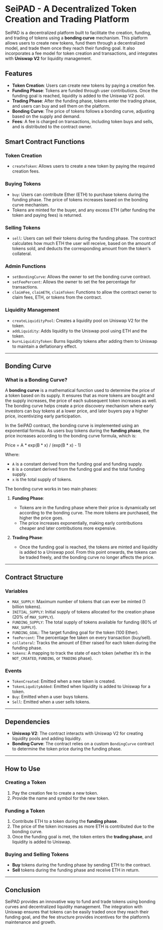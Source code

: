 # SeiPAD - A Decentralized Token Creation and Trading Platform

SeiPAD is a decentralized platform built to facilitate the creation, funding, and trading of tokens using a **bonding curve** mechanism. This platform allows users to create new tokens, fund them through a decentralized model, and trade them once they reach their funding goal. It also incorporates a fee model for token creation and transactions, and integrates with **Uniswap V2** for liquidity management.

## Features

- **Token Creation**: Users can create new tokens by paying a creation fee.
- **Funding Phase**: Tokens are funded through user contributions. Once the funding goal is reached, liquidity is added to the Uniswap V2 pool.
- **Trading Phase**: After the funding phase, tokens enter the trading phase, and users can buy and sell them on the platform.
- **Bonding Curve**: The price of tokens follows a bonding curve, adjusting based on the supply and demand.
- **Fees**: A fee is charged on transactions, including token buys and sells, and is distributed to the contract owner.

## Smart Contract Functions

### Token Creation

- `createToken`: Allows users to create a new token by paying the required creation fees.
  
### Buying Tokens

- `buy`: Users can contribute Ether (ETH) to purchase tokens during the funding phase. The price of tokens increases based on the bonding curve mechanism.
- Tokens are minted for the buyer, and any excess ETH (after funding the token and paying fees) is returned.

### Selling Tokens

- `sell`: Users can sell their tokens during the funding phase. The contract calculates how much ETH the user will receive, based on the amount of tokens sold, and deducts the corresponding amount from the token's collateral.

### Admin Functions

- `setBondingCurve`: Allows the owner to set the bonding curve contract.
- `setFeePercent`: Allows the owner to set the fee percentage for transactions.
- `claimFee`, `claimETH`, `claimToken`: Functions to allow the contract owner to claim fees, ETH, or tokens from the contract.

### Liquidity Management

- `createLiquidityPool`: Creates a liquidity pool on Uniswap V2 for the token.
- `addLiquidity`: Adds liquidity to the Uniswap pool using ETH and the token.
- `burnLiquidityToken`: Burns liquidity tokens after adding them to Uniswap to maintain a deflationary effect.

---

## Bonding Curve

### What is a Bonding Curve?

A **bonding curve** is a mathematical function used to determine the price of a token based on its supply. It ensures that as more tokens are bought and the supply increases, the price of each subsequent token increases as well. The bonding curve helps create a price discovery mechanism where early investors can buy tokens at a lower price, and later buyers pay a higher price, incentivizing early participation.

In the SeiPAD contract, the bonding curve is implemented using an exponential formula. As users buy tokens during the **funding phase**, the price increases according to the bonding curve formula, which is:

Price = A * exp(B * x) / (exp(B * x) - 1)


Where:
- `A` is a constant derived from the funding goal and funding supply.
- `B` is a constant derived from the funding goal and the total funding supply.
- `x` is the total supply of tokens.

The bonding curve works in two main phases:

1. **Funding Phase**: 
   - Tokens are in the funding phase where their price is dynamically set according to the bonding curve. The more tokens are purchased, the higher the price goes.
   - The price increases exponentially, making early contributions cheaper and later contributions more expensive.

2. **Trading Phase**:
   - Once the funding goal is reached, the tokens are minted and liquidity is added to a Uniswap pool. From this point onwards, the tokens can be traded freely, and the bonding curve no longer affects the price.

---

## Contract Structure

### Variables

- `MAX_SUPPLY`: Maximum number of tokens that can ever be minted (1 billion tokens).
- `INITIAL_SUPPLY`: Initial supply of tokens allocated for the creation phase (20% of `MAX_SUPPLY`).
- `FUNDING_SUPPLY`: The total supply of tokens available for funding (80% of `MAX_SUPPLY`).
- `FUNDING_GOAL`: The target funding goal for the token (100 Ether).
- `feePercent`: The percentage fee taken on every transaction (buy/sell).
- `collateral`: Tracks the amount of Ether raised for each token during the funding phase.
- `tokens`: A mapping to track the state of each token (whether it’s in the `NOT_CREATED`, `FUNDING`, or `TRADING` phase).

### Events

- `TokenCreated`: Emitted when a new token is created.
- `TokenLiqudityAdded`: Emitted when liquidity is added to Uniswap for a token.
- `Buy`: Emitted when a user buys tokens.
- `Sell`: Emitted when a user sells tokens.

---

## Dependencies

- **Uniswap V2**: The contract interacts with Uniswap V2 for creating liquidity pools and adding liquidity.
- **Bonding Curve**: The contract relies on a custom `BondingCurve` contract to determine the token price during the funding phase.

---

## How to Use

### Creating a Token

1. Pay the creation fee to create a new token.
2. Provide the name and symbol for the new token.

### Funding a Token

1. Contribute ETH to a token during the **funding phase**.
2. The price of the token increases as more ETH is contributed due to the bonding curve.
3. Once the funding goal is met, the token enters the **trading phase**, and liquidity is added to Uniswap.

### Buying and Selling Tokens

- **Buy** tokens during the funding phase by sending ETH to the contract.
- **Sell** tokens during the funding phase and receive ETH in return.

---

## Conclusion

SeiPAD provides an innovative way to fund and trade tokens using bonding curves and decentralized liquidity management. The integration with Uniswap ensures that tokens can be easily traded once they reach their funding goal, and the fee structure provides incentives for the platform’s maintenance and growth.
